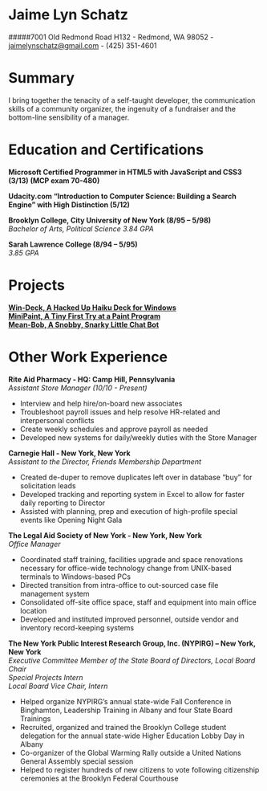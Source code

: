 # Jaime Lyn Schatz
#####7001 Old Redmond Road H132 - Redmond, WA 98052 - jaimelynschatz@gmail.com - (425) 351-4601

# Summary
I bring together the tenacity of a self-taught developer, the communication skills of a community organizer, the ingenuity of a fundraiser and the bottom-line sensibility of a manager.

# Education and Certifications
**Microsoft Certified Programmer in HTML5 with JavaScript and CSS3 (3/13) (MCP exam 70-480)**

**Udacity.com “Introduction to Computer Science: Building a Search Engine” with High Distinction (5/12)**

**Brooklyn College, City University of New York (8/95 – 5/98)**
<br />*Bachelor of Arts, Political Science 3.84 GPA*

**Sarah Lawrence College (8/94 – 5/95)**
<br />*3.85 GPA*

# Projects
**[Win-Deck, A Hacked Up Haiku Deck for Windows](https://github.com/JaimeLynSchatz/win-deck)**
<br />**[MiniPaint, A Tiny First Try at a Paint Program](https://github.com/JaimeLynSchatz/MiniPaint)**
<br />**[Mean-Bob, A Snobby, Snarky Little Chat Bot](https://github.com/JaimeLynSchatz/mean-bob)**

# Other Work Experience
**Rite Aid Pharmacy - HQ: Camp Hill, Pennsylvania**
<br />*Assistant Store Manager (10/10 - Present)*
+ Interview and help hire/on-board new associates
+ Troubleshoot payroll issues and help resolve HR-related and interpersonal conflicts
+ Create weekly schedules and approve payroll as needed
+ Developed new systems for daily/weekly duties with the Store Manager

**Carnegie Hall - New York, New York**
<br />*Assistant to the Director, Friends Membership Department*
+ Created de-duper to remove duplicates left over in database “buy” for solicitation leads
+ Developed tracking and reporting system in Excel to allow for faster daily reporting to Director
+ Assisted with planning, prep and execution of high-profile special events like Opening Night Gala

**The Legal Aid Society of New York - New York, New York**
<br />*Office Manager*
+ Coordinated staff training, facilities upgrade and space renovations necessary for office-wide technology change from UNIX-based terminals to Windows-based PCs
+ Directed transition from intra-office to out-sourced case file management system
+ Consolidated off-site office space, staff and equipment into main office location
+ Developed and instituted improved personnel, outside vendor and inventory record-keeping systems

**The New York Public Interest Research Group, Inc. (NYPIRG) – New York, New York**
<br />*Executive Committee Member of the State Board of Directors, Local Board Chair*
<br />*Special Projects Intern*
<br />*Local Board Vice Chair, Intern*
+ Helped organize NYPIRG’s annual state-wide Fall Conference in Binghamton, Leadership Training in Albany and four State Board Trainings
+ Recruited, organized and trained the
 Brooklyn College student delegation for the annual state-wide Higher Education Lobby Day in Albany
+ Co-organizer of the Global Warming Rally outside a United Nations General Assembly special session
+ Helped to register hundreds of new citizens to vote following citizenship ceremonies at the Brooklyn Federal Courthouse
